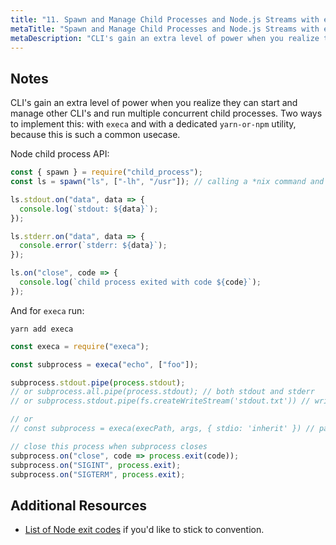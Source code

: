 ```yaml
---
title: "11. Spawn and Manage Child Processes and Node.js Streams with execa"
metaTitle: "Spawn and Manage Child Processes and Node.js Streams with execa"
metaDescription: "CLI's gain an extra level of power when you realize they can start and manage other CLI's and run multiple concurrent child processes. "
---
```


## Notes

CLI's gain an extra level of power when you realize they can start and manage other CLI's and run multiple concurrent child processes. Two ways to implement this: with `execa` and with a dedicated `yarn-or-npm` utility, because this is such a common usecase.

Node child process API:

```javascript
const { spawn } = require("child_process");
const ls = spawn("ls", ["-lh", "/usr"]); // calling a *nix command and passing args

ls.stdout.on("data", data => {
  console.log(`stdout: ${data}`);
});

ls.stderr.on("data", data => {
  console.error(`stderr: ${data}`);
});

ls.on("close", code => {
  console.log(`child process exited with code ${code}`);
});
```

And for `execa` run:

```
yarn add execa
```

```javascript
const execa = require("execa");

const subprocess = execa("echo", ["foo"]);

subprocess.stdout.pipe(process.stdout);
// or subprocess.all.pipe(process.stdout); // both stdout and stderr
// or subprocess.stdout.pipe(fs.createWriteStream('stdout.txt')) // write to file

// or
// const subprocess = execa(execPath, args, { stdio: 'inherit' }) // pass on all std streams

// close this process when subprocess closes
subprocess.on("close", code => process.exit(code));
subprocess.on("SIGINT", process.exit);
subprocess.on("SIGTERM", process.exit);
```

## Additional Resources

- [List of Node exit codes](https://stackoverflow.com/a/47163396) if you'd like to stick to convention.

